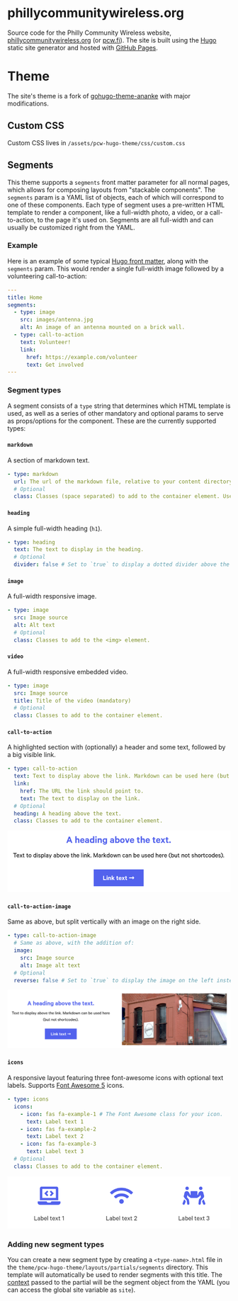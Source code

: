 # phillycommunitywireless.org

Source code for the Philly Community Wireless website, [phillycommunitywireless.org](https://phillycommunitywireless.org) (or [pcw.fi](https://phillycommunitywireless.org)). The site is built using the [Hugo](https://gohugo.io) static site generator and hosted with [GitHub Pages](https://pages.github.com/).

# Theme

The site's theme is a fork of [gohugo-theme-ananke](https://github.com/theNewDynamic/gohugo-theme-ananke) with major modifications.

## Custom CSS

Custom CSS lives in `/assets/pcw-hugo-theme/css/custom.css` 

## Segments

This theme supports a `segments` front matter parameter for all normal pages, which allows for composing layouts from "stackable components". The `segments` param is a YAML list of objects, each of which will correspond to one of these components. Each type of segment uses a pre-written HTML template to render a component, like a full-width photo, a video, or a call-to-action, to the page it's used on. Segments are all full-width and can usually be customized right from the YAML.

### Example

Here is an example of some typical [Hugo front matter](https://gohugo.io/content-management/front-matter/), along with the `segments` param. This would render a single full-width image followed by a volunteering call-to-action:

```yml
---
title: Home
segments:
  - type: image
    src: images/antenna.jpg
    alt: An image of an antenna mounted on a brick wall.
  - type: call-to-action
    text: Volunteer!
    link:
      href: https://example.com/volunteer
      text: Get involved
---
```

### Segment types

A segment consists of a `type` string that determines which HTML template is used, as well as a series of other mandatory and optional params to serve as props/options for the component. These are the currently supported types:

#### `markdown`
A section of markdown text.
```yml
- type: markdown
  url: The url of the markdown file, relative to your content directory.
  # Optional
  class: Classes (space separated) to add to the container element. Useful for e.g. font settings, background color, etc.
```

#### `heading`
A simple full-width heading (`h1`).
```yml
- type: heading
  text: The text to display in the heading.
  # Optional
  divider: false # Set to `true` to display a dotted divider above the heading. 
```

#### `image`
A full-width responsive image.
```yml
- type: image
  src: Image source
  alt: Alt text
  # Optional
  class: Classes to add to the <img> element.
```
<!--
### `gallery`
A layout of up to 6 images
```yml
- type: gallery
  images:
    - src: First image source
      alt: First image alt text
    - src: Second image source
      alt: Second image alt text
    - src: Third image source
      alt: Third image alt text
      ... Can include up to 6
  # Optional
  class: Classes to add to the container element.
```
-->
#### `video`
A full-width responsive embedded video.
```yml
- type: image
  src: Image source
  title: Title of the video (mandatory)
  # Optional
  class: Classes to add to the container element.
```

#### `call-to-action`
A highlighted section with (optionally) a header and some text, followed by a big visible link.

```yml
- type: call-to-action
  text: Text to display above the link. Markdown can be used here (but not shortcodes).
  link:
    href: The URL the link should point to.
    text: The text to display on the link.
  # Optional
  heading: A heading above the text.
  class: Classes to add to the container element.
```
![A screenshot of the call-to-action template on a website.](./assets/readme/call-to-action.png)


#### `call-to-action-image`
Same as above, but split vertically with an image on the right side. 
```yml
- type: call-to-action-image
  # Same as above, with the addition of:
  image:
    src: Image source
    alt: Image alt text
  # Optional
  reverse: false # Set to `true` to display the image on the left instead.
```
![A screenshot of the call-to-action-image template on a website.](./assets/readme/call-to-action-image.png)

#### `icons`
A responsive layout featuring three font-awesome icons with optional text labels. Supports [Font Awesome 5](https://fontawesome.com/v5.0/icons) icons.
```yml
- type: icons
  icons:
    - icon: fas fa-example-1 # The Font Awesome class for your icon.
      text: Label text 1
    - icon: fas fa-example-2
      text: Label text 2
    - icon: fas fa-example-3
      text: Label text 3
  # Optional
  class: Classes to add to the container element.
```

![A screenshot of the call-to-action-image template on a website.](./assets/readme/icons.png)

### Adding new segment types

You can create a new segment type by creating a `<type-name>.html` file in the `theme/pcw-hugo-theme/layouts/partials/segments` directory. This template will automatically be used to render segments with this title. The [context](https://gohugo.io/content-management/front-matter/) passed to the partial will be the segment object from the YAML (you can access the global site variable as `site`).
